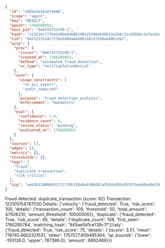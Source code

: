```json
{
  "id": "e893a3a1816f4b08",
  "scope": "agent",
  "key": "RESULT",
  "epoch": 1760288953,
  "host_pid": "9e6742732c60:1",
  "hash": "21351dc777be248ba0468b1481d1590eb40b1da1b6c31c056b6c1e7ee2da52f5",
  "cid": "QmV121351dc777be248ba0468b1481d1590eb40b1da1",
  "aicp": {
    "prov": {
      "issuer": "9e6742732c60:1",
      "created_at": 1760288953,
      "method": "automated_fraud_detection",
      "vc_type": "VerifiableCredential"
    },
    "ucon": {
      "usage_constraints": [
        "no_pii_export",
        "audit_required"
      ],
      "purpose": "fraud_detection_analysis",
      "enforcement": "mandatory"
    },
    "eval": {
      "confidence": 1.0,
      "evidence_count": 0,
      "review_status": "pending",
      "evaluated_at": 1760288953
    }
  },
  "sources": [],
  "edges": [],
  "metrics": {},
  "thresholds": {},
  "tags": [
    "fraud",
    "duplicate_transaction",
    "risk_critical"
  ],
  "sig": "aab3b128800581f11f29b158a0a8306d81afb5da305c05557beeb8e49e53008c"
}
```

Fraud detected: duplicate_transaction (score: 92)
Transaction: 122105154787030
Details: {'velocity': {'fraud_detected': True, 'risk_score': 100, 'details': {'transaction_count': 109, 'threshold': 50, 'total_amount': 47926210, 'amount_threshold': 10000000}}, 'duplicate': {'fraud_detected': True, 'risk_score': 85, 'details': {'duplicate_count': 108, 'first_seen': 1760285764, 'matching_hash': '945ae0d1ce138c7f'}}}aly': {'fraud_detected': True, 'risk_score': 75, 'details': {'zscore': 3.51, 'mean': 719745.9652321531, 'stdev': 1757577.609495364, 'iqr_bounds': {'lower': -193126.0, 'upper': 787386.0}, 'amount': 6892469}}}